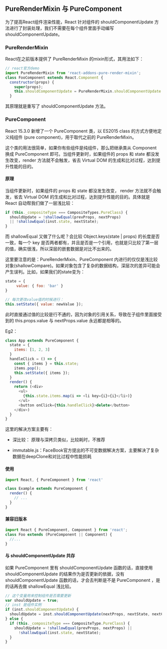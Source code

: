 ## PureRenderMixin 与 PureComponent

为了提高React组件渲染性能，React 针对组件的 shouldComponentUpdate 方法进行了封装处理，我们不需要在每个组件里面手动编写 shouldComponentUpdate。

### PureRenderMixin

React在之前版本提供了 PureRenderMixin 的mixin形式，其用法如下：

```javascript
// react官方demo
import PureRenderMixin from 'react-addons-pure-render-mixin';
class FooComponent extends React.Component {
  constructor(props) {
    super(props);
    this.shouldComponentUpdate = PureRenderMixin.shouldComponentUpdate.bind(this);
  }
```

其原理就是重写了 shouldComponentUpdate 方法。

### PureComponent

React 15.3.0 新增了一个 PureComponent 类，以 ES2015 class 的方式方便地定义纯组件 (pure component)，用于取代之前的 PureRenderMixin。

这个类的用法很简单，如果你有些组件是纯组件，那么把继承类从 Component 换成 PureComponent 即可。当组件更新时，如果组件的 props 和 state 都没发生改变，render 方法就不会触发，省去 Virtual DOM 的生成和比对过程，达到提升性能的目的。



#### 原理

当组件更新时，如果组件的 props 和 state 都没发生改变， render 方法就不会触发，省去 Virtual DOM 的生成和比对过程，达到提升性能的目的。具体就是 React 自动帮我们做了一层浅比较：

```javascript
if (this._compositeType === CompositeTypes.PureClass) {
  shouldUpdate = !shallowEqual(prevProps, nextProps)
  || !shallowEqual(inst.state, nextState);
}
```

而 shallowEqual 又做了什么呢？会比较 Object.keys(state | props) 的长度是否一致，每一个 key 是否两者都有，并且是否是一个引用，也就是只比较了第一层的值，确实很浅，所以深层的嵌套数据是对比不出来的。


这里要注意的是：PureRenderMixin、PureComponent 内进行的仅仅是浅比较对象(shallowCompare)。如果对象包含了复杂的数据结构，深层次的差异可能会产生误判。比如，如果我们的state变为：

```javascript
state = {
     value: { foo: 'bar' }
}

// 每次更改value值的时候进行：
this.setState({ value: newValue });
```

此时直接通过值的比较是行不通的，因为对象的引用关系，导致在子组件里面接受到的 this.props.value 与 nextProps.value 永远都是相等的。

Eg2：

```javascript
class App extends PureComponent {
  state = {
    items: [1, 2, 3]
  }
  handleClick = () => {
    const { items } = this.state;
    items.pop();
    this.setState({ items });
  }
  render() {
    return (<div>
      <ul>
        {this.state.items.map(i => <li key={i}>{i}</li>)}
      </ul>
      <button onClick={this.handleClick}>delete</button>
    </div>)
  }
}
```

这里的解决方案主要有：

- 深比较： 原理与深拷贝类似，比较耗时，不推荐

- immutable.js：FaceBook官方提出的不可变数据解决方案，主要解决了复杂数据在deepClone和对比过程中性能损耗

#### 使用

```javascript
import React, { PureComponent } from 'react'

class Example extends PureComponent {
  render() {
    // ...
  }
}
```

#### 兼容旧版本

```javascript  
import React { PureComponent, Component } from 'react';
class Foo extends (PureComponent || Component) {
  //...
}
```

#### 与 shouldComponentUpdate 共存

如果 PureComponent 里有 shouldComponentUpdate 函数的话，直接使用 shouldComponentUpdate 的结果作为是否更新的依据，没有 shouldComponentUpdate 函数的话，才会去判断是不是 PureComponent ，是的话再去做 shallowEqual 浅比较。

```javascript 
// 这个变量用来控制组件是否需要更新
var shouldUpdate = true;
// inst 是组件实例
if (inst.shouldComponentUpdate) {
  shouldUpdate = inst.shouldComponentUpdate(nextProps, nextState, nextContext);
} else {
  if (this._compositeType === CompositeType.PureClass) {
    shouldUpdate = !shallowEqual(prevProps, nextProps) ||
      !shallowEqual(inst.state, nextState);
  }
}
```

